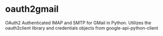 oauth2gmail
===============================

OAuth2 Authenticated IMAP and SMTP for GMail in Python. Utilizes the oauth2client library and credentials objects from google-api-python-client